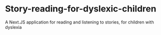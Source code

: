 # Story-reading-for-dyslexic-children
A Next.JS application for reading and listening to stories, for children with dyslexia
